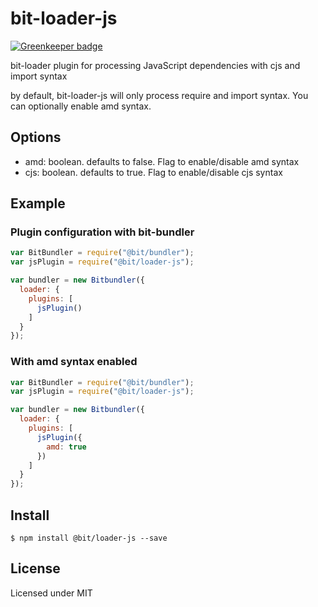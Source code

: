 # bit-loader-js

[![Greenkeeper badge](https://badges.greenkeeper.io/MiguelCastillo/bit-loader-js.svg)](https://greenkeeper.io/)

bit-loader plugin for processing JavaScript dependencies with cjs and import syntax

by default, bit-loader-js will only process require and import syntax. You can optionally enable amd syntax.

## Options

- amd: boolean. defaults to false. Flag to enable/disable amd syntax
- cjs: boolean. defaults to true. Flag to enable/disable cjs syntax


## Example

### Plugin configuration with bit-bundler

``` javascript
var BitBundler = require("@bit/bundler");
var jsPlugin = require("@bit/loader-js");

var bundler = new Bitbundler({
  loader: {
    plugins: [
      jsPlugin()
    ]
  }
});
```

### With amd syntax enabled

``` javascript
var BitBundler = require("@bit/bundler");
var jsPlugin = require("@bit/loader-js");

var bundler = new Bitbundler({
  loader: {
    plugins: [
      jsPlugin({
        amd: true
      })
    ]
  }
});
```


## Install

```
$ npm install @bit/loader-js --save
```

## License

Licensed under MIT

